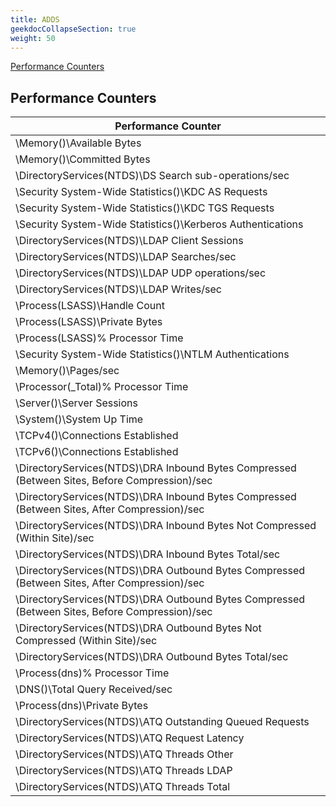 ```yaml
---
title: ADDS
geekdocCollapseSection: true
weight: 50
---
```

[Performance Counters](#performance-counters)

## Performance Counters

|Performance Counter|
|---|
|\Memory()\Available Bytes|
|\Memory()\Committed Bytes|
|\DirectoryServices(NTDS)\DS Search sub-operations/sec|
|\Security System-Wide Statistics()\KDC AS Requests|
|\Security System-Wide Statistics()\KDC TGS Requests|
|\Security System-Wide Statistics()\Kerberos Authentications|
|\DirectoryServices(NTDS)\LDAP Client Sessions|
|\DirectoryServices(NTDS)\LDAP Searches/sec|
|\DirectoryServices(NTDS)\LDAP UDP operations/sec|
|\DirectoryServices(NTDS)\LDAP Writes/sec|
|\Process(LSASS)\Handle Count|
|\Process(LSASS)\Private Bytes|
|\Process(LSASS)\% Processor Time|
|\Security System-Wide Statistics()\NTLM Authentications|
|\Memory()\Pages/sec|
|\Processor(_Total)\% Processor Time|
|\Server()\Server Sessions|
|\System()\System Up Time|
|\TCPv4()\Connections Established|
|\TCPv6()\Connections Established|
|\DirectoryServices(NTDS)\DRA Inbound Bytes Compressed (Between Sites, Before Compression)/sec|
|\DirectoryServices(NTDS)\DRA Inbound Bytes Compressed (Between Sites, After Compression)/sec|
|\DirectoryServices(NTDS)\DRA Inbound Bytes Not Compressed (Within Site)/sec|
|\DirectoryServices(NTDS)\DRA Inbound Bytes Total/sec|
|\DirectoryServices(NTDS)\DRA Outbound Bytes Compressed (Between Sites, After Compression)/sec|
|\DirectoryServices(NTDS)\DRA Outbound Bytes Compressed (Between Sites, Before Compression)/sec|
|\DirectoryServices(NTDS)\DRA Outbound Bytes Not Compressed (Within Site)/sec|
|\DirectoryServices(NTDS)\DRA Outbound Bytes Total/sec|
|\Process(dns)\% Processor Time|
|\DNS()\Total Query Received/sec|
|\Process(dns)\Private Bytes|
|\DirectoryServices(NTDS)\ATQ Outstanding Queued Requests|
|\DirectoryServices(NTDS)\ATQ Request Latency|
|\DirectoryServices(NTDS)\ATQ Threads Other|
|\DirectoryServices(NTDS)\ATQ Threads LDAP|
|\DirectoryServices(NTDS)\ATQ Threads Total|
